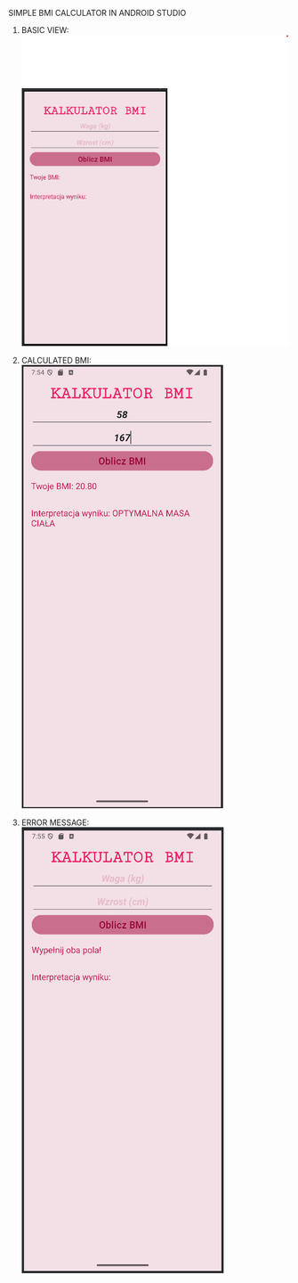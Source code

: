 SIMPLE BMI CALCULATOR IN ANDROID STUDIO

1) BASIC VIEW:
![screenshot](images/PAMOBMI1.png)

2) CALCULATED BMI:
![screenshot](images/PAMOCALCULATED.png)

3) ERROR MESSAGE:
![screenshot](images/PAMOERROR.png)
